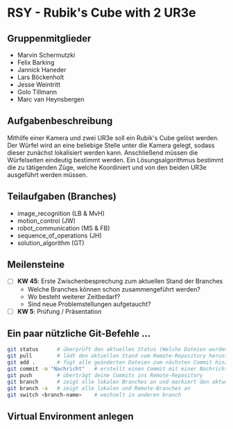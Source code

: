# RSY - Rubik's Cube with 2 UR3e
## Gruppenmitglieder
- Marvin Schermutzki
- Felix Barking
- Jannick Haneder
- Lars Böckenholt
- Jesse Weintritt
- Golo Tillmann
- Marc van Heynsbergen
## Aufgabenbeschreibung
Mithilfe einer Kamera und zwei UR3e soll ein Rubik's Cube gelöst werden. Der Würfel wird an eine beliebige Stelle unter die Kamera gelegt, sodass dieser zunächst lokalisiert werden kann. Anschließend müssen die Würfelseiten eindeutig bestimmt werden. Ein Lösungsalgorithmus bestimmt die zu tätigenden Züge, welche Koordiniert und von den beiden UR3e ausgeführt werden müssen.
## Teilaufgaben (Branches)
- image_recognition (LB & MvH)
- motion_control (JW)
- robot_communication (MS & FB)
- sequence_of_operations (JH)
- solution_algorithm (GT)
## Meilensteine
- [ ] **KW 45**: Erste Zwischenbesprechung zum aktuellen Stand der Branches
    - Welche Branches können schon zusammengeführt werden?
    - Wo besteht weiterer Zeitbedarf?
    - Sind neue Problemstellungen aufgetaucht?
- [ ] **KW 5**: Prüfung / Präsentation
## Ein paar nützliche Git-Befehle ...
```bash
git status      # überprüft den aktuellen Status (Welche Dateien wurden geändert?)
git pull        # lädt den aktuellen Stand vom Remote-Repository herunter
git add .       # fügt alle geänderten Dateien zum nächsten Commit hinzu
git commit -m "Nachricht"   # erstellt einen Commit mit einer Nachricht (optional ergänzen)
git push        # überträgt deine Commits ins Remote-Repository
git branch      # zeigt alle lokalen Branches an und markiert den aktuellen
git branch -a   # zeigt alle lokalen und Remote-Branches an
git switch <branch-name>    # wechselt in anderen branch
```
## Virtual Environment anlegen